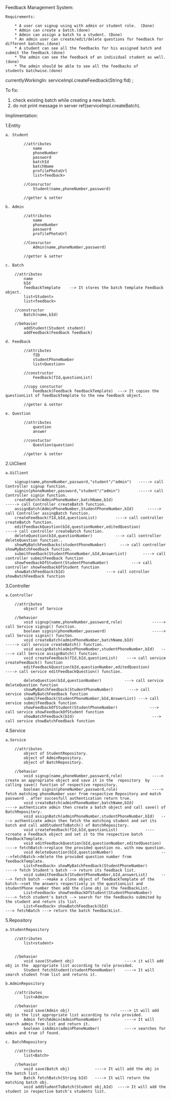 Feedback Management System:

    Requirements:

        * A user can signup using with admin or student role.  (Done)
        * Admin can create a batch.(done)
        * Admin can assign a batch to a student. (Done)
        * An admin user can create/edit/delete questions for feedback for different batches.(done)
        * A student can see all the feedbacks for his assigned batch and submit the feedback.(done)
        * The admin can see the feedback of an individual student as well.(done)
        * The admin should be able to see all the feedbacks of students batchwise.(done)

currentlyWorkingIn: serviceImpl.createFeedback(String fId) ;

To fix:
1. check existing batch while creating a new batch.
2. do not print message in server ref(serviceImpl.createBatch).

Implimentation:

1.Entity

    a. Student

            //attributes
                name
                phoneNumber
                password
                batchId
                batchName
                profilePhotoUrl
                list<feedback>

            //Consructor
                Student(name,phoneNumber,password)

            //getter & setter

    b. Admin

            //attributes
                name
                phoneNumber
                password
                profilePhotoUrl

            //Consructor
                Admin(name,phoneNumber,password)

            //getter & setter
    
    c. Batch

        //attributes
            name
            bId
            feedbackTemplate    --> It stores the batch template Feedback object.
            list<Student>
            list<feedback>

        //constructor
            Batch(name,bId)

        //behavior
            addStudent(Student student)
            addFeedback(Feedback feedback)

    d. Feedback

            //attributes
                fID
                studentPhoneNumber
                list<Question>
            
            //constructor
                Feedback(fId,questionList)
            
            //copy constuctor
                Feedback(Feedback feedbackTemplate)  ---> It copies the questionList of feedbackTemplate to the new feedback object.

            //getter & setter

    e. Question

            //attributes
                question
                answer

            //constuctor
                Question(question)

            //getter & setter
                
2.UiClient

    a.UiClient

        signup(name,phoneNumber,password,"student"/"admin")   -----> call Controller signup function.
        signin(phoneNumber,password,"student"/"admin")        -----> call Controller signin function.
        createBatch(AdminPhoneNumber,batchName,bId)                         -----> call Controller createBatch function.
        assignBatch(AdminPhoneNumber,StudentPhoneNumber,bId)      -----> call Controller assingBatch function.
        createFeedback(fId,bId,questionList)        ----> call controller createBatch function.
        editFeedbackQuestion(bId,questionNumber,editedQuestion)                   ----> call controller createBatch function.
        deleteQuestion(bId,questionNumber)          ---> call controller deleteQuestion function..
        showMyBatchFeedbacks(studentPhoneNumber)      ---> call controller showMyBatchFeedback function.
        submitFeedback(StudentPhoneNumber,bId,AnswerList)       ----> call controller submitFeedback function
        showFeedbackOfStudent(StudentPhoneNumber)          ---> call controller showFeedbackOfStudent function
        showBatchFeedback(bId)                  ---> call cotroller showBatchFeedback function


3.Controller

    a.Controller

        //attributes
            object of Service
            
        //behavior
            void signup(name,phoneNumber,password,role)             -----> call Service signup() function.
            boolean signin(phoneNumber,password)                    -----> call Service signin() functon.
            void createBatch(adminPhoneNumber,batchName,bId)                      -----> call service createBatch() function.
            void assignBatch(adminPhoneNumber,studentPhoneNumber,bId)   -----> call Service assignBatch() function.
            void createFeedback(fId,bId,questionList)    ---> call service createFeedback() function
            editFeedbackQuestion(bId,questionNumber,editedQuestion)                   ----> call service editFeedbackQuestion() function.
        
            deleteQuestion(bId,questionNumber)          ---> call service deleteQuestion function
            showMyBatchFeedback(StudentPhoneNumber)       ---> call service showMyBatchFeedback function
            submitFeedback(StudentPhoneNumber,bId,AnswerList) ---> call service submitFeedback function
            showFeedbackOfStudent(StudentPhoneNumber)              ---> call service showFeedbackOfStudent function
            showBatchFeedback(bId)                                  ---> call service showBatchFeedback function

4.Service

    a.Service

        //attributes
            object of StudentRepository.
            object of AdminRepository.
            object of BatchRepository.

        //behavior
            void signup(name,phoneNumber,password,role)             ----> create an appropriate object and save it in the  repository  by calling save() function of respective repository.
            boolean signin(phoneNumber,password,role)               ----> fetch matching phoneNumber user from respective Repository and match password . after succesfull authentication return true.
            void createBatch(adminPhoneNumber,batchName,bId)                      ----> authenticate admin then create a batch object and call save() of BatchRepository.
            void assignBatch(adminPhoneNumber,studentPhoneNumber,bId)   ----> authenticate admin then fetch the matching student and set its batch and call addStudentToBatch() of BatchRepository.
            void createFeedback(fId,bId,questionList)            ---->create a Feedback object and set it to the respective batch feedbackTemplate.
            void editFeedbackQuestion(bId,questionNumber,editedQuestion)          ----> fetchBatch->replace the provided question no. with new question.
            void deleteQuestion(bId,questionNumber)                     ---->fetchBatch->delete the provided question number from feedbackTemplate.
            List<Feedback> showMyBatchFeedback(StudentPhoneNumber)        ----> fetch Student's batch --> return its feedback list.
            void submitFeedback(StudentPhoneNumber,bId,answerList)      ----> fetch batch -->make a clone object of feedbackTemplate of the batch-->set the answers respectively in the questionList and studentPhone number then add the clone obj in the feedbackList.
            List<Feedback> showFeedbackOfStudent(StudentPhoneNumber)           ----> fetch student's batch --> search for the feedbacks submited by the student and return its list.
            List<Feedback> showBatchFeedback(bId)                              ---> fetchBatch ---> return the batch feedbackList.


5.Repository

    a.StudentRepository

        //attributes
            list<student>
            

        //behavior
            void save(Student obj)                      ----> it will add obj in the  appropriate list according to role provided.
            Student fetchStudent(studentPhoneNumber)    ----> It will search student from list and returns it.
    
    b.AdminRepository

        //attributes
            list<Admin>

        //behavior
            void save(Admin obj)                      ----> it will add obj in the list appropriate list according to role provided.
            Admin fetchAdmin(AdminPhoneNumber)          ----> It will search admin from list and return it.
            boolean isAdmin(adminPhoneNumber)           ----> searches for admin and true if found.

    c. BatchRepository

        //attributes
            list<Batch>

        //behavior 
            void save(Batch obj)           ----> It will add the obj in the batch list.
            Batch fetchBatch(String bId)   ----> It will return the matching batch obj.
            void addStudentToBatch(Student obj,bId)  ----> It will add the student in respective batch's students list.

    
    
    
